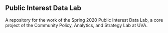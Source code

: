 ## Public Interest Data Lab

A repository for the work of the Spring 2020 Public Interest Data Lab, a core project of the Community Policy, Analytics, and Strategy Lab at UVA.
